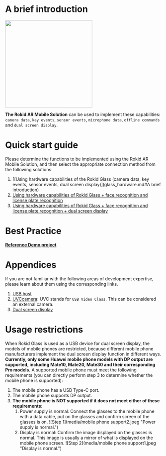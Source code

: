 <!-- toc -->  

      
# A brief introduction

<img width="280" src="media/glassConnectMobile.png">

**The Rokid AR Mobile Solution** can be used to implement these capabilities: `camera data`, `key events`, `sensor events`, `microphone data`, `offline commands` and `dual screen display`.

# Quick start guide

Please determine the functions to be implemented using the Rokid AR Mobile Solution, and then select the appropriate connection method from the following solutions:

1. [[Using hardware capabilities of the Rokid Glass (camera data, key events, sensor events, dual screen display)](glass_hardware.md#A brief introduction)
2. [Using hardware capabilities of Rokid Glass + face recognition and license plate recognition](ai.md)
3. [Using hardware capabilities of Rokid Glass + face recognition and license plate recognition + dual screen display](glass_ai_presentation.md)

# Best Practice

**[Reference Demo project](https://static.rokidcdn.com/sdk/sdk_glassmobile_demo-177ebe7.zip)**

# Appendices

If you are not familiar with the following areas of development expertise, please learn about them using the corresponding links.

1. [USB host](https://developer.android.com/guide/topics/connectivity/usb/host?hl=zh-cn)
2. [UVCcamera](https://github.com/jiangdongguo/AndroidUSBCamera): UVC stands for `USB Video Class`. This can be considered an external camera.
3. [Dual screen display](https://developer.android.com/reference/android/app/Presentation)

# Usage restrictions

When Rokid Glass is used as a USB device for dual screen display, the models of mobile phones are restricted, because different mobile phone manufacturers implement the dual screen display function in different ways. **Currently, only some Huawei mobile phone models with DP output are supported, including Mate10, Mate20, Mate30 and their corresponding Pro models.** 
A supported mobile phone must meet the following requirements (you can directly perform step 3 to determine whether the mobile phone is supported):

1. The mobile phone has a USB Type-C port.
2. The mobile phone supports DP output.
3. **The mobile phone is NOT supported if it does not meet either of these requirements:**
   1. Power supply is normal: Connect the glasses to the mobile phone with a data cable, put on the glasses and confirm screen of the glasses is on. ![Step 1](media/mobile phone support2.jpeg "Power supply is normal.")
   2. Display is normal: Confirm the image displayed on the glasses is normal. This image is usually a mirror of what is displayed on the mobile phone screen. ![Step 2](media/mobile phone support1.jpeg "Display is normal.")


